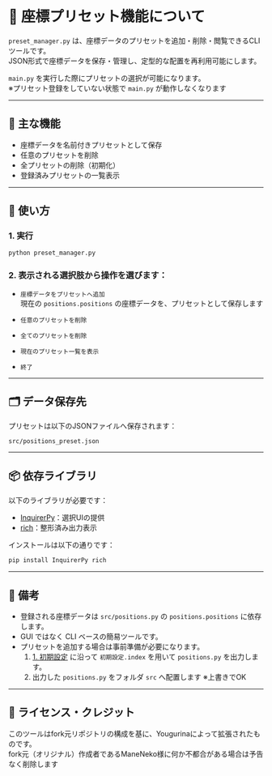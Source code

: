 # 📌 座標プリセット機能について

`preset_manager.py` は、座標データのプリセットを追加・削除・閲覧できるCLIツールです。  
JSON形式で座標データを保存・管理し、定型的な配置を再利用可能にします。  

`main.py` を実行した際にプリセットの選択が可能になります。  
※プリセット登録をしていない状態で `main.py` が動作しなくなります

---

## 🔧 主な機能

- 座標データを名前付きプリセットとして保存
- 任意のプリセットを削除
- 全プリセットの削除（初期化）
- 登録済みプリセットの一覧表示

---

## 🚀 使い方

### 1. 実行
```bash
python preset_manager.py
```

### 2. 表示される選択肢から操作を選びます：

- `座標データをプリセットへ追加`  
  現在の `positions.positions` の座標データを、プリセットとして保存します

- `任意のプリセットを削除`  
- `全てのプリセットを削除`  
- `現在のプリセット一覧を表示`  
- `終了`  

---

## 🗂 データ保存先

プリセットは以下のJSONファイルへ保存されます：

```
src/positions_preset.json
```

---

## 📦 依存ライブラリ

以下のライブラリが必要です：

- [InquirerPy](https://github.com/kazhala/InquirerPy)：選択UIの提供
- [rich](https://github.com/Textualize/rich)：整形済み出力表示

インストールは以下の通りです：

```bash
pip install InquirerPy rich
```

---

## 🧪 備考

- 登録される座標データは `src/positions.py` の `positions.positions` に依存します。
- GUI ではなく CLI ベースの簡易ツールです。
- プリセットを追加する場合は事前準備が必要になります。
  1. [1. 初期設定](./readme.md)  に沿って `初期設定.index` を用いて `positions.py` を出力します。  
  2. 出力した `positions.py` をフォルダ `src` へ配置します  ※上書きでOK

---

## 📝 ライセンス・クレジット

このツールはfork元リポジトリの構成を基に、Yougurinaによって拡張されたものです。  
fork元（オリジナル）作成者であるManeNeko様に何か不都合がある場合は予告なく削除します
